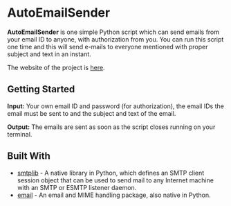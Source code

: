 # AutoEmailSender
**AutoEmailSender** is one simple Python script which can send emails from your email ID to anyone, with authorization from you. You can run this script one time and this will send e-mails to everyone mentioned with proper subject and text in an instant. 

The website of the project is [here](https://bidyutchanda.github.io/2018-12-07-email/). 

## Getting Started
**Input:** Your own email ID and password (for authorization), the email IDs the email must be sent to and the subject and text of the email. 

**Output:** The emails are sent as soon as the script closes running on your terminal. 

## Built With
- [smtplib](https://docs.python.org/2/library/smtplib.html) - A native library in Python, which defines an SMTP client session object that can be used to send mail to any Internet machine with an SMTP or ESMTP listener daemon. 
- [email](https://docs.python.org/3/library/email.html#module-email) - An email and MIME handling package, also native in Python.

